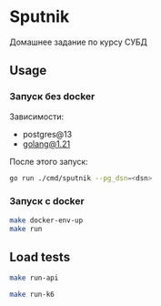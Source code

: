 # Sputnik

Домашнее задание по курсу СУБД

## Usage
### Запуск без docker
Зависимости:
- postgres@13
- golang@1.21

После этого запуск:
```sh
go run ./cmd/sputnik --pg_dsn=<dsn>
```

### Запуск с docker
```sh
make docker-env-up
make run
```

## Load tests
```sh
make run-api
```

```sh
make run-k6
```
